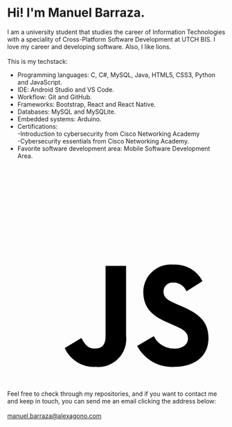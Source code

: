 # Hi! I'm Manuel Barraza.

I am a university student that studies the career of Information Technologies with a speciality of Cross-Platform Software Development at UTCH BIS. I love my career and developing software. Also, I like lions.
<br>
<br>
This is my techstack:
<br>
* Programming languages: C, C#, MySQL, Java, HTML5, CSS3, Python and JavaScript.
* IDE: Android Studio and VS Code.
* Workflow: Git and GitHub.
* Frameworks: Bootstrap, React and React Native.
* Databases: MySQL and MySQLite.
* Embedded systems: Arduino.
* Certifications:<br>-Introduction to cybersecurity from Cisco Networking Academy <br>-Cybersecurity essentials from Cisco Networking Academy.
* Favorite software development area: Mobile Software Development Area.
<?xml version="1.0" encoding="UTF-8"?>
<svg xmlns="http://www.w3.org/2000/svg" id="js" viewBox="0 0 24 24" width="512" height="512"><path d="M16.122,18.75a2.456,2.456,0,0,0,2.225,1.37c.934,0,1.531-.467,1.531-1.113,0-.773-.613-1.047-1.642-1.5l-.564-.242c-1.627-.693-2.708-1.562-2.708-3.4a3.014,3.014,0,0,1,3.3-2.979A3.332,3.332,0,0,1,21.474,12.7l-1.756,1.127a1.534,1.534,0,0,0-1.451-.966.982.982,0,0,0-1.08.966c0,.677.419.951,1.387,1.37l.564.241c1.916.822,3,1.66,3,3.543,0,2.031-1.595,3.143-3.737,3.143a4.333,4.333,0,0,1-4.11-2.306Zm-7.967.2c.354.628.677,1.16,1.451,1.16.741,0,1.209-.29,1.209-1.418V11.02H13.07v7.7a3.063,3.063,0,0,1-3.368,3.4,3.5,3.5,0,0,1-3.383-2.06Z"/></svg>



Feel free to check through my repositories, and if you want to contact me and keep in touch, you can send me an email clicking the address below:
<br>
<br>
<mailto>manuel.barraza@alexagono.com
